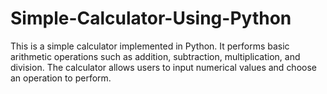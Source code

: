 # Simple-Calculator-Using-Python
This is a simple calculator implemented in Python. It performs basic arithmetic operations such as addition, subtraction, multiplication, and division. The calculator allows users to input numerical values and choose an operation to perform.

